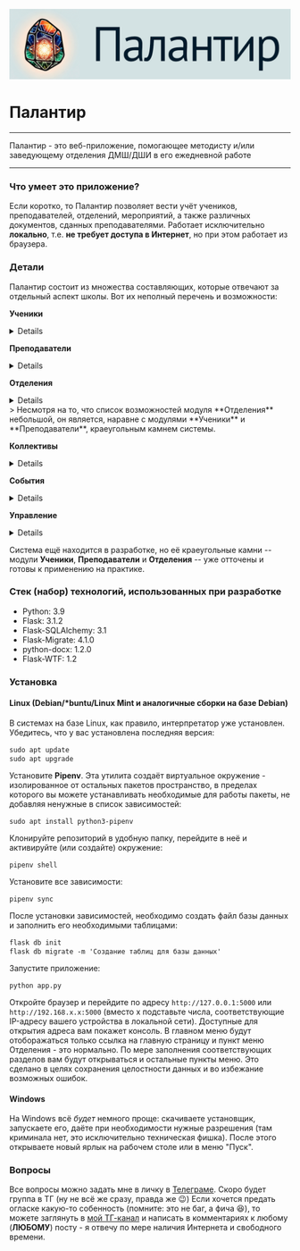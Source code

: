 ![Заголовок с логотипом Палантира. Логотип сгенерирован ИИ, но мне нравится](palantir_head.png)
# Палантир
---
Палантир - это веб-приложение, помогающее методисту и/или заведующему отделения ДМШ/ДШИ в его ежедневной работе

---
### Что умеет это приложение?
Если коротко, то Палантир позволяет вести учёт учеников, преподавателей, отделений, мероприятий, а также различных документов, сданных преподавателями. Работает исключительно **локально**, т.е. **не требует доступа в Интернет**, но при этом работает из браузера.

### Детали
Палантир состоит из множества составляющих, которые отвечают за отдельный аспект школы. Вот их неполный перечень и возможности:

**Ученики**

<details>
- список учеников с указанием класса и срока обучения, года приёма, преподавателя, отделения, адреса проживания (удобно для настройщика или планирования расписания исходя из удалённости проживания);

- разделение списка на четыре группы: активные (которые учатся в данный момент), выпускники, находящиеся в академическом отпуске, отчисленные;
- исчерпывающая информация об ученике: класс, отделение, преподаватель, сведения о родителях/опекунах. Есть показатели углубленного уровня (если в школе есть такие программы);
- личное дело с возможностью генерировать титульную страницу в редактируемом формате Microsoft Word (DOCX);
- учёт участия в концертах и конкурсах как соло, так и в составе коллектива (в т.ч. дуэта);
- учёт сданных зачётов и экзаменов с указанием оценки за этот зачёт/экзамен;
- у отчисленных и выпускников можно указать дату и причину выбытия, а у выпускников дополнительно можно указать номер свидетельства об окончании школы;
- возможность массовой генерации титульных страниц для личного дела для приведения всех дел к единому стилю оформления;
- возможность скачать полный список учеников с группировкой по отделениям. Список содержит полные ФИО детей и класс в формате `класс/срок обучения`
</details>

**Преподаватели**
<details>

- список преподавателей с отображением сданных отчётов, методических докладов и открытых уроков, а также с указанием количества учеников, закреплённых за преподавателем;
- отдельная страница преподавателя с указанием отделения, к которому тот принадлежит, и списком его учеников (аналогично с общим списком учеников модуля **Ученики**);
- возможность ввести в систему отчёт преподавателя по предмету (по окончании каждой четверти и года) с последующим отражением этих данных на странице преподавателя. Количественные и качественные показатели вычисляются автоматически;
- таблица с учениками преподавателя: отображает как имена учеников (со ссылкой на их страницу), так и их класс, отделение, а также участие в концертах и конкурсах (соло/коллектив) с указанием общей суммы публичных выступлений;
</details>

**Отделения**
<details>

- список отделений с указанием количества учеников на нём, а также отражение факта сданных отчётов по успеваемости на отделении;
- страница отделения: список преподавателей отделения, а также учеников отделения. Структура списка учеников аналогична структуре на странице преподавателя модуля **Преподаватели**;
- возможность скачать список учеников отделения.
</details>
> Несмотря на то, что список возможностей модуля **Отделения** небольшой, он является, наравне с модулями **Ученики** и **Преподаватели**, краеугольным камнем системы.

**Коллективы**
<details>

- возможность создания коллективов - как школьные дуэты, так и ансамбли (не только фортепианные)
- список коллективов и учеников, входящих в них;
- возможность добавить коллектив в качестве участника конкурса или концерта.
</details>

**События**
<details>

- список событий (конкурсов и концертов), прошедших и запланированных в текущем учебном году;
- отражение следующих данных:
	- статус события (запланировано/прошло);
	- учебный год и четверть;
	- дата;
	- название мероприятия;
	- место проведения (по умолчанию это **ДМШ**);
	- ответственный преподаватель;
	- количество участников мероприятия;
	- список действий для каждого события: добавление участника (соло/коллектив), редактирование мероприятия, отметка о завершении, удаление мероприятия из базы;
- страница отдельного мероприятия дублирует данные из общего списка, дополнительно показывая список участников мероприятия. Добавление солистов и коллективов автоматически отражается на личной странице ученика. На этой странице можно добавить или удалить участника;
</details>

**Управление**
<details>

- **Протоколы**: добавление протокола проведения зачёта/экзамена по предмету на отделении с возможностью его выгрузки в формате Microsoft Word для дальнейшего редактирования. Все показатели рассчитываются автоматически;
- **Методические заседания**: фиксация в базе заседаний методического объединения для дальнейшей выгрузки и формирования отчёта заведующего методического объединения;
- **Виды аттестации**: создание, редактирование и удаление различных видов промежуточной и итоговой аттестации, применяемой в школе, с указанием количества протоколов с этим видом аттестации.
</details>

Система ещё находится в разработке, но её краеугольные камни -- модули **Ученики**, **Преподаватели** и **Отделения** -- уже отточены и готовы к применению на практике.

### Стек (набор) технологий, использованных при разработке

- Python: 3.9
- Flask: 3.1.2
- Flask-SQLAlchemy: 3.1
- Flask-Migrate: 4.1.0
- python-docx: 1.2.0
- Flask-WTF: 1.2

### Установка
#### Linux (Debian/\*buntu/Linux Mint и аналогичные сборки на базе Debian)
В системах на базе Linux, как правило, интерпретатор уже установлен. Убедитесь, что у вас установлена последняя версия:
```shell
sudo apt update
sudo apt upgrade
```
Установите **Pipenv**. Эта утилита создаёт виртуальное окружение - изолированное от остальных пакетов пространство, в пределах которого вы можете устанавливать необходимые для работы пакеты, не добавляя ненужные в список зависимостей:
```shell
sudo apt install python3-pipenv
```
Клонируйте репозиторий в удобную папку, перейдите в неё и активируйте (или создайте) окружение:
```shell
pipenv shell
```
Установите все зависимости:
```shell
pipenv sync
```
После установки зависимостей, необходимо создать файл базы данных и заполнить его необходимыми таблицами:
```shell
flask db init
flask db migrate -m 'Создание таблиц для базы данных'
```
Запустите приложение:
```shell
python app.py
```
Откройте браузер и перейдите по адресу `http://127.0.0.1:5000` или `http://192.168.x.x:5000` (вместо x подставьте числа, соответствующие IP-адресу вашего устройства в локальной сети). Доступные для открытия адреса вам покажет консоль.
В главном меню будут отоборажаться только ссылка на главную страницу и пункт меню Отделения - это нормально. По мере заполнения соответствующих разделов вам будут открываться и остальные пункты меню. Это сделано в целях сохранения целостности данных и во избежание возможных ошибок.
#### Windows
На Windows всё _будет_ немного проще: скачиваете установщик, запускаете его, даёте при необходимости нужные разрешения (там криминала нет, это исключительно техническая фишка). После этого открываете новый ярлык на рабочем столе или в меню "Пуск".

### Вопросы
Все вопросы можно задать мне в личку в [Телеграме](https://t.me/brukvo). Скоро будет группа в ТГ (ну не всё же сразу, правда же 😉)
Если хочется предать огласке какую-то собенность (помните: это не баг, а фича 😆), то можете заглянуть в [мой ТГ-канал](https://t.me/muzped) и написать в комментариях к любому (**ЛЮБОМУ**) посту - я отвечу по мере наличия Интернета и свободного времени.